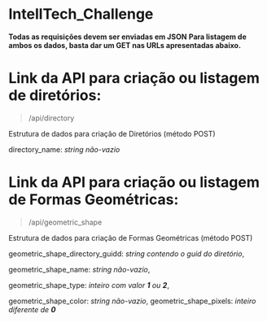 # IntellTech_Challenge
**Todas as requisições devem ser enviadas em JSON**
**Para listagem de ambos os dados, basta dar um GET nas URLs apresentadas abaixo.**

# Link da API para criação ou listagem de diretórios:

> /api/directory

Estrutura de dados para criação de Diretórios (método POST)

 directory_name: *string não-vazio*


# Link da API para criação ou listagem de Formas Geométricas:

> /api/geometric_shape

Estrutura de dados para criação de Formas Geométricas (método POST)

geometric_shape_directory_guidd: *string contendo o guid do diretório*,

geometric_shape_name: *string não-vazio*,

geometric_shape_type: *inteiro com valor **1** ou **2***,

geometric_shape_color: *string não-vazio*,
geometric_shape_pixels: *inteiro diferente de **0***
